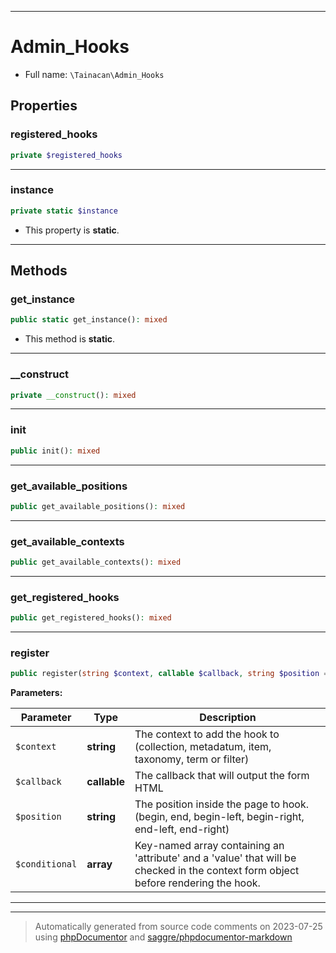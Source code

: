 ***

# Admin_Hooks





* Full name: `\Tainacan\Admin_Hooks`



## Properties


### registered_hooks



```php
private $registered_hooks
```






***

### instance



```php
private static $instance
```



* This property is **static**.


***

## Methods


### get_instance



```php
public static get_instance(): mixed
```



* This method is **static**.







***

### __construct



```php
private __construct(): mixed
```











***

### init



```php
public init(): mixed
```











***

### get_available_positions



```php
public get_available_positions(): mixed
```











***

### get_available_contexts



```php
public get_available_contexts(): mixed
```











***

### get_registered_hooks



```php
public get_registered_hooks(): mixed
```











***

### register



```php
public register(string $context, callable $callback, string $position = &#039;end-left&#039;, array $conditional = null): mixed
```








**Parameters:**

| Parameter | Type | Description |
|-----------|------|-------------|
| `$context` | **string** | The context to add the hook to (collection, metadatum, item, taxonomy, term or filter) |
| `$callback` | **callable** | The callback that will output the form HTML |
| `$position` | **string** | The position inside the page to hook. (begin, end, begin-left, begin-right, end-left, end-right) |
| `$conditional` | **array** | Key-named array containing an &#039;attribute&#039; and a &#039;value&#039; that will be checked in the context form object before rendering the hook. |




***


***
> Automatically generated from source code comments on 2023-07-25 using [phpDocumentor](http://www.phpdoc.org/) and [saggre/phpdocumentor-markdown](https://github.com/Saggre/phpDocumentor-markdown)

